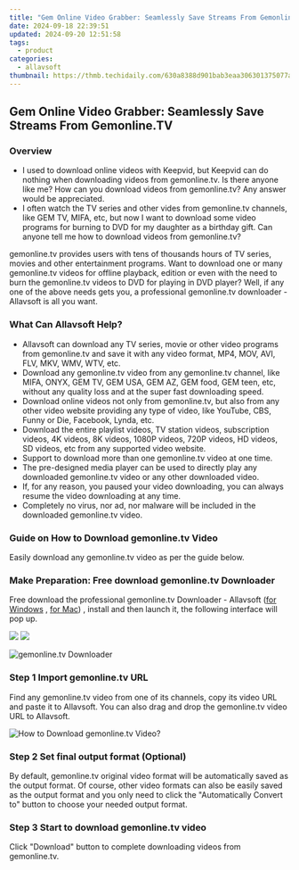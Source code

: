 ```yaml
---
title: "Gem Online Video Grabber: Seamlessly Save Streams From Gemonline.TV"
date: 2024-09-18 22:39:51
updated: 2024-09-20 12:51:58
tags:
  - product
categories:
  - allavsoft
thumbnail: https://thmb.techidaily.com/630a8388d901bab3eaa306301375077a09bba0fad910c1b95be6f3289c48d0ae.jpg
---
```


## Gem Online Video Grabber: Seamlessly Save Streams From Gemonline.TV

### Overview

* I used to download online videos with Keepvid, but Keepvid can do nothing when downloading videos from gemonline.tv. Is there anyone like me? How can you download videos from gemonline.tv? Any answer would be appreciated.
* I often watch the TV series and other vides from gemonline.tv channels, like GEM TV, MIFA, etc, but now I want to download some video programs for burning to DVD for my daughter as a birthday gift. Can anyone tell me how to download videos from gemonline.tv?

gemonline.tv provides users with tens of thousands hours of TV series, movies and other entertainment programs. Want to download one or many gemonline.tv videos for offline playback, edition or even with the need to burn the gemonline.tv videos to DVD for playing in DVD player? Well, if any one of the above needs gets you, a professional gemonline.tv downloader - Allavsoft is all you want.

### What Can Allavsoft Help?

* Allavsoft can download any TV series, movie or other video programs from gemonline.tv and save it with any video format, MP4, MOV, AVI, FLV, MKV, WMV, WTV, etc.
* Download any gemonline.tv video from any gemonline.tv channel, like MIFA, ONYX, GEM TV, GEM USA, GEM AZ, GEM food, GEM teen, etc, without any quality loss and at the super fast downloading speed.
* Download online videos not only from gemonline.tv, but also from any other video website providing any type of video, like YouTube, CBS, Funny or Die, Facebook, Lynda, etc.
* Download the entire playlist videos, TV station videos, subscription videos, 4K videos, 8K videos, 1080P videos, 720P videos, HD videos, SD videos, etc from any supported video website.
* Support to download more than one gemonline.tv video at one time.
* The pre-designed media player can be used to directly play any downloaded gemonline.tv video or any other downloaded video.
* If, for any reason, you paused your video downloading, you can always resume the video downloading at any time.
* Completely no virus, nor ad, nor malware will be included in the downloaded gemonline.tv video.

### Guide on How to Download gemonline.tv Video

Easily download any gemonline.tv video as per the guide below.

### Make Preparation: Free download gemonline.tv Downloader

Free download the professional gemonline.tv Downloader - Allavsoft ([for Windows](https://tools.techidaily.com/allavsoft/products/) , [for Mac](https://tools.techidaily.com/allavsoft/products/)) , install and then launch it, the following interface will pop up.

[![](https://www.allavsoft.com/how-to/../images/how-to/free-download-win.jpg)](https://tools.techidaily.com/allavsoft/products/) [![](https://www.allavsoft.com/how-to/../images/how-to/free-download-mac.jpg)](https://tools.techidaily.com/allavsoft/products/)

![gemonline.tv Downloader](https://www.allavsoft.com/how-to/../images/allavsoft/screen-shot-600.jpg)

### Step 1 Import gemonline.tv URL

Find any gemonline.tv video from one of its channels, copy its video URL and paste it to Allavsoft. You can also drag and drop the gemonline.tv video URL to Allavsoft.

![How to Download gemonline.tv Video?](https://www.allavsoft.com/how-to/../images/how-to/download-rtmp-video/download-rtmp-video.jpg)

### Step 2 Set final output format (Optional)

By default, gemonline.tv original video format will be automatically saved as the output format. Of course, other video formats can also be easily saved as the output format and you only need to click the "Automatically Convert to" button to choose your needed output format.

### Step 3 Start to download gemonline.tv video

Click "Download" button to complete downloading videos from gemonline.tv.

<ins class="adsbygoogle"
     style="display:block"
     data-ad-format="autorelaxed"
     data-ad-client="ca-pub-7571918770474297"
     data-ad-slot="1223367746"></ins>



<ins class="adsbygoogle"
     style="display:block"
     data-ad-client="ca-pub-7571918770474297"
     data-ad-slot="8358498916"
     data-ad-format="auto"
     data-full-width-responsive="true"></ins>

